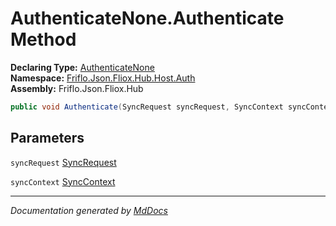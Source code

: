 ﻿<!--  
  <auto-generated>   
    The contents of this file were generated by a tool.  
    Changes to this file may be list if the file is regenerated  
  </auto-generated>   
-->

# AuthenticateNone.Authenticate Method

**Declaring Type:** [AuthenticateNone](../index.md)  
**Namespace:** [Friflo.Json.Fliox.Hub.Host.Auth](../../index.md)  
**Assembly:** Friflo.Json.Fliox.Hub

```csharp
public void Authenticate(SyncRequest syncRequest, SyncContext syncContext);
```

## Parameters

`syncRequest`  [SyncRequest](../../../../Protocol/SyncRequest/index.md)

`syncContext`  [SyncContext](../../../SyncContext/index.md)

___

*Documentation generated by [MdDocs](https://github.com/ap0llo/mddocs)*
